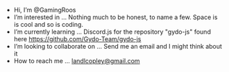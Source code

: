 - Hi, I’m @GamingRoos
- I’m interested in ... Nothing much to be honest, to name a few. Space is is cool and so is coding.
- I’m currently learning ... Discord.js for the repository "gydo-js" found here https://github.com/Gydo-Team/gydo-js
- I’m looking to collaborate on ... Send me an email and I might think about it
- How to reach me ... landlcopley@gmail.com

<!---
GamingRoos/GamingRoos is a ✨ special ✨ repository because its `README.md` (this file) appears on your GitHub profile.
You can click the Preview link to take a look at your changes.
--->
